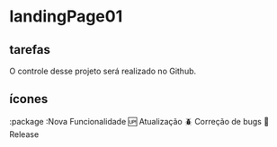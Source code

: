 # landingPage01

## tarefas

O controle desse projeto será realizado no Github.

## ícones

:package :Nova Funcionalidade
:up: Atualização
:beetle: Correção de bugs
:checkered_flag: Release

